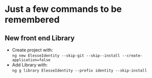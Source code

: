 # Just a few commands to be remembered

## New front end Library
- Create project with:  
   `ng new ElesseIdentity --skip-git --skip--install --create-application=false`
- Add Library with:  
   `ng g library ElesseIdentity --prefix identity --skip-install`
